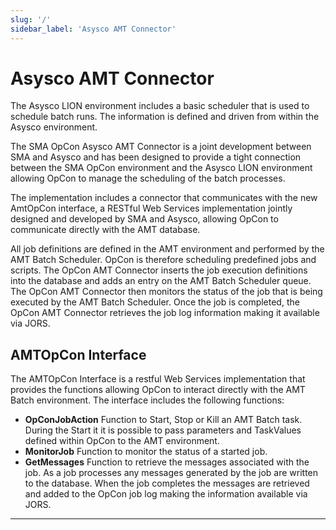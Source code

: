 ```yaml
---
slug: '/'
sidebar_label: 'Asysco AMT Connector'
---
```


# Asysco AMT Connector

The Asysco LION environment includes a basic scheduler that is used to schedule batch runs. The information is defined and driven from within the Asysco environment. 

The SMA OpCon Asysco AMT Connector is a joint development between SMA and Asysco and has been designed to provide a tight connection between the SMA OpCon environment and the Asysco LION environment allowing OpCon to manage the scheduling of the batch processes.

The implementation includes a connector that communicates with the new AmtOpCon interface, a RESTful Web Services implementation jointly designed and developed by SMA and Asysco, allowing OpCon to communicate directly with the AMT database. 

All job definitions are defined in the AMT environment and performed by the AMT Batch Scheduler. OpCon is therefore scheduling predefined jobs and scripts.
The OpCon AMT Connector inserts the job execution definitions into the database and adds an entry on the AMT Batch Scheduler queue. 
The OpCon AMT Connector then monitors the status of the job that is being executed by the AMT Batch Scheduler. 
Once the job is completed, the OpCon AMT Connector retrieves the job log information making it available via JORS. 

## AMTOpCon Interface
The AMTOpCon Interface is a restful Web Services implementation that provides the functions allowing OpCon to interact directly with the AMT Batch environment. 
The interface includes the following functions:

- **OpConJobAction**	Function to Start, Stop or Kill an AMT Batch task. During the Start it it is possible to pass parameters and TaskValues defined within OpCon to the AMT environment.
- **MonitorJob**		Function to monitor the status of a started job.
- **GetMessages**		Function to retrieve the messages associated with the job. As a job processes any messages generated by the job are written to the database. When the job completes the messages are retrieved and added to the OpCon job log making the information available via JORS. 


---
